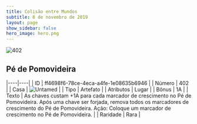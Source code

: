 ```yaml
---
title: Colisão entre Mundos
subtitle: 8 de novembro de 2019
layout: page
show_sidebar: false
hero_image: hero.png
---
```


![402](https://cdn.keyforgegame.com/media/card_front/pt/452_402_XG4Q8MG339PG_pt.png)

## Pé de Pomovideira

|----|----|
| ID | ff4698f6-78ce-4eca-a4fe-1e08635b6946 |
| Número | 402 |
| Casa | ![Untamed](https://archonarcana.com/images/thumb/b/bd/Untamed.png/22px-Untamed.png "Indomados") |
| Tipo | Artefato |
| Atributos | Lugar |
| Bônus | 1A |
| Texto | As chaves custam +1A para cada marcador  de crescimento no Pé de Pomovideira.  Após uma chave ser forjada, remova todos os marcadores de crescimento do Pé de Pomovideira.  Ação: Coloque um marcador de crescimento  no Pé de Pomovideira. |
| Raridade | Rara |
